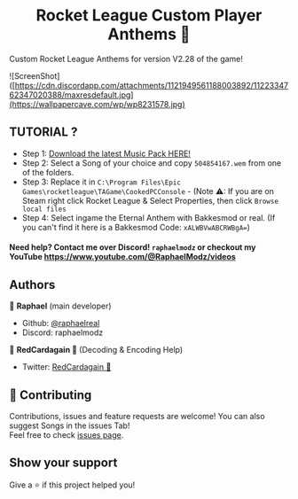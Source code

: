 <h1 align="center">Rocket League Custom Player Anthems 🎵</h1>

Custom Rocket League Anthems for version V2.28 of the game!


![ScreenShot]([https://cdn.discordapp.com/attachments/1121949561188003892/1122334762347020388/maxresdefault.jpg](https://wallpapercave.com/wp/wp8231578.jpg) 


## TUTORIAL ?
- Step 1: [Download the latest Music Pack HERE!](https://github.com/raphaelreal/CustomRocketLeagueAnthems/archive/refs/heads/main.zip)
- Step 2: Select a Song of your choice and copy `504854167.wem` from one of the folders.
- Step 3: Replace it in `C:\Program Files\Epic Games\rocketleague\TAGame\CookedPCConsole`
       - (Note ⚠: If you are on Steam right click Rocket League & Select Properties, then click `Browse local files`
- Step 4: Select ingame the Eternal Anthem with Bakkesmod or real. (If you can't find it here is a Bakkesmod Code: `xALWBVwABCRWBgA=`)

#### Need help? Contact me over Discord! `raphaelmodz` or checkout my YouTube https://www.youtube.com/@RaphaelModz/videos




## Authors

👤 **Raphael** (main developer)

* Github: [@raphaelreal](https://github.com/raphaelreal)
* Discord: raphaelmodz

👤 **RedCardagain 🚀** (Decoding & Encoding Help)

* Twitter: [RedCardagain 🚀](https://twitter.com/redcardagain)

## 🤝 Contributing

Contributions, issues and feature requests are welcome! You can also suggest Songs in the issues Tab! <br />Feel free to check [issues page](https://github.com/raphaelreal/CustomRocketLeagueAnthems/issues).

## Show your support

Give a ⭐️ if this project helped you!

